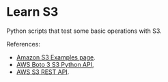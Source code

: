 # Learn S3

Python scripts that test some basic operations with S3.

References:

* [Amazon S3 Examples page](https://boto3.readthedocs.io/en/latest/guide/s3-examples.html).
* [AWS Boto 3 S3 Python API](https://boto3.readthedocs.io/en/latest/reference/services/s3.html),
* [AWS S3 REST API](https://docs.aws.amazon.com/AmazonS3/latest/API/RESTServiceGET.html).
